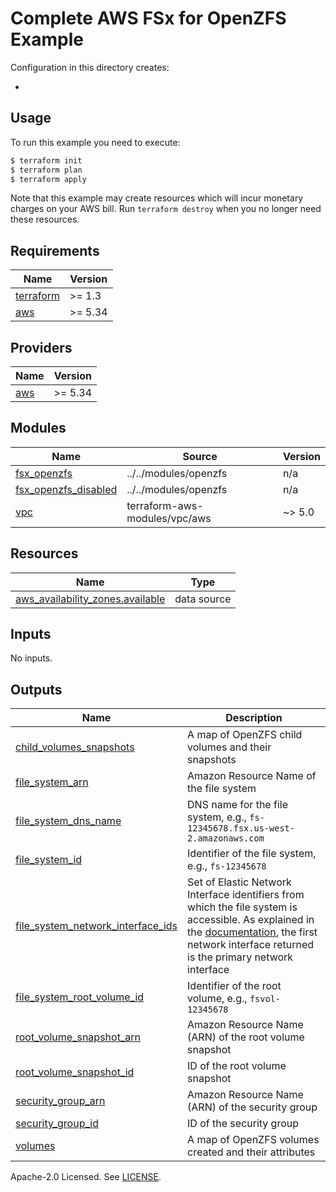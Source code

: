 # Complete AWS FSx for OpenZFS Example

Configuration in this directory creates:

- <XXX>

## Usage

To run this example you need to execute:

```bash
$ terraform init
$ terraform plan
$ terraform apply
```

Note that this example may create resources which will incur monetary charges on your AWS bill. Run `terraform destroy` when you no longer need these resources.

<!-- BEGINNING OF PRE-COMMIT-TERRAFORM DOCS HOOK -->
## Requirements

| Name | Version |
|------|---------|
| <a name="requirement_terraform"></a> [terraform](#requirement\_terraform) | >= 1.3 |
| <a name="requirement_aws"></a> [aws](#requirement\_aws) | >= 5.34 |

## Providers

| Name | Version |
|------|---------|
| <a name="provider_aws"></a> [aws](#provider\_aws) | >= 5.34 |

## Modules

| Name | Source | Version |
|------|--------|---------|
| <a name="module_fsx_openzfs"></a> [fsx\_openzfs](#module\_fsx\_openzfs) | ../../modules/openzfs | n/a |
| <a name="module_fsx_openzfs_disabled"></a> [fsx\_openzfs\_disabled](#module\_fsx\_openzfs\_disabled) | ../../modules/openzfs | n/a |
| <a name="module_vpc"></a> [vpc](#module\_vpc) | terraform-aws-modules/vpc/aws | ~> 5.0 |

## Resources

| Name | Type |
|------|------|
| [aws_availability_zones.available](https://registry.terraform.io/providers/hashicorp/aws/latest/docs/data-sources/availability_zones) | data source |

## Inputs

No inputs.

## Outputs

| Name | Description |
|------|-------------|
| <a name="output_child_volumes_snapshots"></a> [child\_volumes\_snapshots](#output\_child\_volumes\_snapshots) | A map of OpenZFS child volumes and their snapshots |
| <a name="output_file_system_arn"></a> [file\_system\_arn](#output\_file\_system\_arn) | Amazon Resource Name of the file system |
| <a name="output_file_system_dns_name"></a> [file\_system\_dns\_name](#output\_file\_system\_dns\_name) | DNS name for the file system, e.g., `fs-12345678.fsx.us-west-2.amazonaws.com` |
| <a name="output_file_system_id"></a> [file\_system\_id](#output\_file\_system\_id) | Identifier of the file system, e.g., `fs-12345678` |
| <a name="output_file_system_network_interface_ids"></a> [file\_system\_network\_interface\_ids](#output\_file\_system\_network\_interface\_ids) | Set of Elastic Network Interface identifiers from which the file system is accessible. As explained in the [documentation](https://docs.aws.amazon.com/fsx/latest/LustreGuide/mounting-on-premises.html), the first network interface returned is the primary network interface |
| <a name="output_file_system_root_volume_id"></a> [file\_system\_root\_volume\_id](#output\_file\_system\_root\_volume\_id) | Identifier of the root volume, e.g., `fsvol-12345678` |
| <a name="output_root_volume_snapshot_arn"></a> [root\_volume\_snapshot\_arn](#output\_root\_volume\_snapshot\_arn) | Amazon Resource Name (ARN) of the root volume snapshot |
| <a name="output_root_volume_snapshot_id"></a> [root\_volume\_snapshot\_id](#output\_root\_volume\_snapshot\_id) | ID of the root volume snapshot |
| <a name="output_security_group_arn"></a> [security\_group\_arn](#output\_security\_group\_arn) | Amazon Resource Name (ARN) of the security group |
| <a name="output_security_group_id"></a> [security\_group\_id](#output\_security\_group\_id) | ID of the security group |
| <a name="output_volumes"></a> [volumes](#output\_volumes) | A map of OpenZFS volumes created and their attributes |
<!-- END OF PRE-COMMIT-TERRAFORM DOCS HOOK -->

Apache-2.0 Licensed. See [LICENSE](https://github.com/clowdhaus/terraform-aws-fsx/blob/main/LICENSE).
